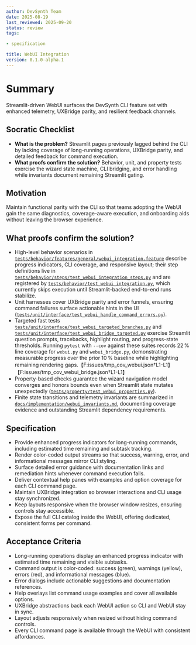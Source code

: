 ```yaml
---
author: DevSynth Team
date: 2025-08-19
last_reviewed: 2025-09-20
status: review
tags:

- specification

title: WebUI Integration
version: 0.1.0-alpha.1
---
```


<!--
Required metadata fields:
- author: document author
- date: creation date
- last_reviewed: last review date
- status: draft | review | published
- tags: search keywords
- title: short descriptive name
- version: specification version
-->

# Summary
Streamlit-driven WebUI surfaces the DevSynth CLI feature set with enhanced telemetry, UXBridge parity, and resilient feedback channels.

## Socratic Checklist
- **What is the problem?** Streamlit pages previously lagged behind the CLI by lacking coverage of long-running operations, UXBridge parity, and detailed feedback for command execution.
- **What proofs confirm the solution?** Behavior, unit, and property tests exercise the wizard state machine, CLI bridging, and error handling while invariants document remaining Streamlit gating.

## Motivation
Maintain functional parity with the CLI so that teams adopting the WebUI gain the same diagnostics, coverage-aware execution, and onboarding aids without leaving the browser experience.

## What proofs confirm the solution?
- High-level behavior scenarios in [`tests/behavior/features/general/webui_integration.feature`](../../tests/behavior/features/general/webui_integration.feature) describe progress indicators, CLI coverage, and responsive layout; their step definitions live in [`tests/behavior/steps/test_webui_integration_steps.py`](../../tests/behavior/steps/test_webui_integration_steps.py) and are registered by [`tests/behavior/test_webui_integration.py`](../../tests/behavior/test_webui_integration.py), which currently skips execution until Streamlit-backed end-to-end runs stabilize.
- Unit harnesses cover UXBridge parity and error funnels, ensuring command failures surface actionable hints in the UI ([`tests/unit/interface/test_webui_handle_command_errors.py`](../../tests/unit/interface/test_webui_handle_command_errors.py)).
- Targeted fast tests [`tests/unit/interface/test_webui_targeted_branches.py`](../../tests/unit/interface/test_webui_targeted_branches.py) and [`tests/unit/interface/test_webui_bridge_targeted.py`](../../tests/unit/interface/test_webui_bridge_targeted.py) exercise Streamlit question prompts, tracebacks, highlight routing, and progress-state thresholds. Running `pytest` with `--cov` against these suites records 22 % line coverage for `webui.py` and `webui_bridge.py`, demonstrating measurable progress over the prior 10 % baseline while highlighting remaining rendering gaps.【F:issues/tmp_cov_webui.json†L1-L1】【F:issues/tmp_cov_webui_bridge.json†L1-L1】
- Property-based checks guarantee the wizard navigation model converges and honors bounds even when Streamlit state mutates unexpectedly ([`tests/property/test_webui_properties.py`](../../tests/property/test_webui_properties.py)).
- Finite state transitions and telemetry invariants are summarized in [`docs/implementation/webui_invariants.md`](../implementation/webui_invariants.md), documenting coverage evidence and outstanding Streamlit dependency requirements.

## Specification
- Provide enhanced progress indicators for long-running commands, including estimated time remaining and subtask tracking.
- Render color-coded output streams so that success, warning, error, and informational messages mirror CLI styling.
- Surface detailed error guidance with documentation links and remediation hints whenever command execution fails.
- Deliver contextual help panes with examples and option coverage for each CLI command page.
- Maintain UXBridge integration so browser interactions and CLI usage stay synchronized.
- Keep layouts responsive when the browser window resizes, ensuring controls stay accessible.
- Expose the full CLI catalog inside the WebUI, offering dedicated, consistent forms per command.

## Acceptance Criteria
- Long-running operations display an enhanced progress indicator with estimated time remaining and visible subtasks.
- Command output is color-coded: success (green), warnings (yellow), errors (red), and informational messages (blue).
- Error dialogs include actionable suggestions and documentation references.
- Help overlays list command usage examples and cover all available options.
- UXBridge abstractions back each WebUI action so CLI and WebUI stay in sync.
- Layout adjusts responsively when resized without hiding command controls.
- Every CLI command page is available through the WebUI with consistent affordances.
